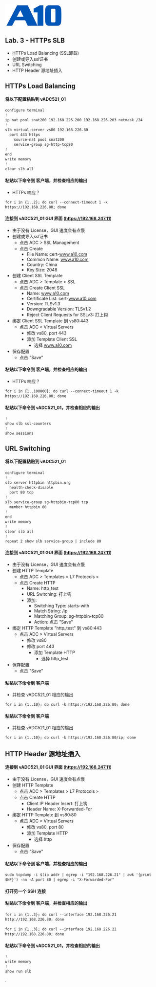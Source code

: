 ![](/Images/A10-NewLogos-Blue-NoReg-RGB-50.png)

## Lab. 3 - HTTPs SLB
 + HTTPs Load Balancing (SSL卸载)
  + 创建或导入ssl证书
  + URL Switching
  + HTTP Header 源地址插入

## HTTPs Load Balancing
#### 将以下配置粘贴到 vADC521_01
```
configure terminal
!
ip nat pool snat200 192.168.226.200 192.168.226.203 netmask /24
!
slb virtual-server vs80 192.168.226.80
  port 443 https
    source-nat pool snat200
    service-group sg-http-tcp80
!
end
write memory
!
clear slb all

```

#### 粘贴以下命令到 客户端，并检查相应的输出
+ HTTPs 响应？
```
for i in {1..2}; do curl --connect-timeout 1 -k https://192.168.226.80; done

```

#### 连接到 vADC521_01 GUI 界面 (https://192.168.247.11)
+ 由于没有 License，GUI 速度会有点慢
+ 创建或导入ssl证书
  + 点击 ADC > SSL Management
  + 点击 Create
    + File Name: cert-www.a10.com
    + Common Name: www.a10.com
    + Country: China
    + Key Size: 2048
+ 创建 Client SSL Template
  + 点击 ADC > Template > SSL
  + 点击 Create Client SSL
    + Name: www.a10.com
    + Certificate List: cert-www.a10.com
    + Version: TLSv1.3
    + Downgradable Version: TLSv1.2
    + Reject Client Requests for SSLv3: 打上钩
+ 绑定 Client SSL Template 到 vs80:443
  + 点击 ADC > Virtual Servers
    + 修改 vs80, port 443
    + 添加 Template Client SSL
      + 选择 www.a10.com
+ 保存配置
  + 点击 "Save"  
    
#### 粘贴以下命令到 客户端，并检查相应的输出
+ HTTPs 响应？
```
for i in {1..100000}; do curl --connect-timeout 1 -k https://192.168.226.80; done

```

#### 粘贴以下命令到 vADC521_01，并检查相应的输出
```
!
show slb ssl-counters
!
show sessions

```


## URL Switching
#### 将以下配置粘贴到 vADC521_01
```
configure terminal
!
slb server httpbin httpbin.org
  health-check-disable
  port 80 tcp
!
slb service-group sg-httpbin-tcp80 tcp
  member httpbin 80
!
end
write memory
!
clear slb all
!
repeat 2 show slb service-group | include 80

```

#### 连接到 vADC521_01 GUI 界面 (https://192.168.247.11)
+ 由于没有 License，GUI 速度会有点慢
+ 创建 HTTP Template
  + 点击 ADC > Templates > L7 Protocols > 
  + 点击 Create HTTP
    + Name: http_test
    + URL Switching: 打上钩
    + 添加:
      + Switching Type: starts-with
      + Match String: /ip
      + Matching Group: sg-httpbin-tcp80
      + Action: 点击 "Save"
+ 绑定 HTTP Template "http_test" 到 vs80:443
  + 点击 ADC > Virtual Servers
    + 修改 vs80
    + 修改 port 443
      + 添加 Template HTTP
        + 选择 http_test
+ 保存配置
  + 点击 "Save"  

#### 粘贴以下命令到 客户端
  + 并检查 vADC521_01 相应的输出
```
for i in {1..10}; do curl -k https://192.168.226.80; done

```

#### 粘贴以下命令到 客户端
  + 并检查 vADC521_01 相应的输出
```
for i in {1..10}; do curl -k https://192.168.226.80/ip; done

```


## HTTP Header 源地址插入
#### 连接到 vADC521_01 GUI 界面 (https://192.168.247.11)
+ 由于没有 License，GUI 速度会有点慢
+ 创建 HTTP Template
  + 点击 ADC > Templates > L7 Protocols > 
  + 点击 Create HTTP
    + Client IP Header Insert: 打上钩
    + Header Name: X-Forwarded-For
+ 绑定 HTTP Template 到 vs80:80
  + 点击 ADC > Virtual Servers
    + 修改 vs80, port 80
    + 添加 Template HTTP
      + 选择 http
+ 保存配置
  + 点击 "Save"  
    
#### 粘贴以下命令到 客户端，并检查相应的输出
```
sudo tcpdump -i $(ip addr | egrep -i "192.168.226.21" | awk '{print $NF}') -nn -A port 80 | egrep -i "X-Forwarded-For"

```

#### 打开另一个 SSH 连接
#### 粘贴以下命令到 客户端，并检查相应的输出
```
for i in {1..3}; do curl --interface 192.168.226.21 http://192.168.226.80; done

for i in {1..3}; do curl --interface 192.168.226.22 http://192.168.226.80; done
```

#### 粘贴以下命令到 vADC521_01，并检查相应的输出
```
!
write memory
!
show run slb

```
.